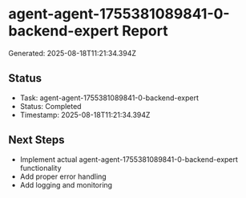 # agent-agent-1755381089841-0-backend-expert Report

Generated: 2025-08-18T11:21:34.394Z

## Status
- Task: agent-agent-1755381089841-0-backend-expert
- Status: Completed
- Timestamp: 2025-08-18T11:21:34.394Z

## Next Steps
- Implement actual agent-agent-1755381089841-0-backend-expert functionality
- Add proper error handling
- Add logging and monitoring

